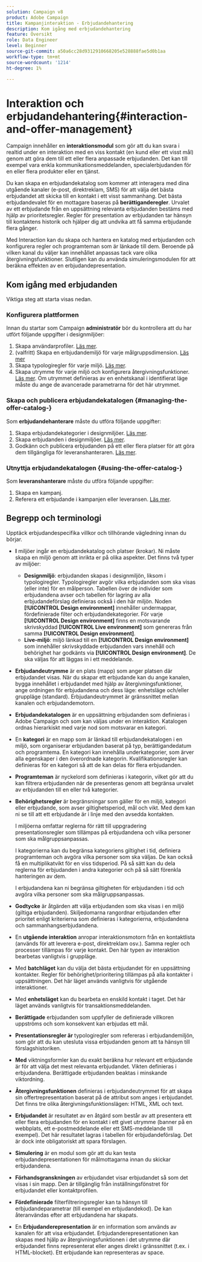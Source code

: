 ```yaml
---
solution: Campaign v8
product: Adobe Campaign
title: Kampanjinteraktion - Erbjudandehantering
description: Kom igång med erbjudandehantering
feature: Översikt
role: Data Engineer
level: Beginner
source-git-commit: a50a6cc28d9312910668205e528888fae5d0b1aa
workflow-type: tm+mt
source-wordcount: '1214'
ht-degree: 1%

---
```


# Interaktion och erbjudandehantering{#interaction-and-offer-management}

Campaign innehåller en **interaktionsmodul** som gör att du kan svara i realtid under en interaktion med en viss kontakt (en kund eller ett visst mål) genom att göra dem till ett eller flera anpassade erbjudanden. Det kan till exempel vara enkla kommunikationsmeddelanden, specialerbjudanden för en eller flera produkter eller en tjänst.

Du kan skapa en erbjudandekatalog som kommer att interagera med dina utgående kanaler (e-post, direktreklam, SMS) för att välja det bästa erbjudandet att skicka till en kontakt i ett visst sammanhang. Det bästa erbjudandevalet för en mottagare baseras på **berättiganderegler**. Urvalet av ett erbjudande från en uppsättning relevanta erbjudanden bestäms med hjälp av prioritetsregler. Regler för presentation av erbjudanden tar hänsyn till kontaktens historik och hjälper dig att undvika att få samma erbjudande flera gånger.

Med Interaction kan du skapa och hantera en katalog med erbjudanden och konfigurera regler och programteman som är länkade till dem. Beroende på vilken kanal du väljer kan innehållet anpassas tack vare olika återgivningsfunktioner. Slutligen kan du använda simuleringsmodulen för att beräkna effekten av en erbjudandepresentation.

## Kom igång med erbjudanden

Viktiga steg att starta visas nedan.

### Konfigurera plattformen

Innan du startar som Campaign **administratör** bör du kontrollera att du har utfört följande uppgifter i designmiljöer:

1. Skapa användarprofiler. [Läs mer](interaction-operators.md).
1. (valfritt) Skapa en erbjudandemiljö för varje målgruppsdimension. [Läs mer](interaction-env.md)
1. Skapa typologiregler för varje miljö. [Läs mer](interaction-offer.md#offer-presentation).
1. Skapa utrymme för varje miljö och konfigurera återgivningsfunktioner. [Läs mer](interaction-offer-spaces.md).
Om utrymmet definieras av en enhetskanal i identifierat läge måste du ange de avancerade parametrarna för det här utrymmet.

### Skapa och publicera erbjudandekatalogen {#managing-the-offer-catalog-}

Som **erbjudandehanterare** måste du utföra följande uppgifter:

1. Skapa erbjudandekategorier i designmiljöer. [Läs mer](interaction-offer-catalog.md#creating-offer-categories).
1. Skapa erbjudanden i designmiljöer. [Läs mer](interaction-offer.md).
1. Godkänn och publicera erbjudanden på ett eller flera platser för att göra dem tillgängliga för leveranshanteraren. [Läs mer](interaction-offer.md#approve-offers).

### Utnyttja erbjudandekatalogen {#using-the-offer-catalog-}

Som **leveranshanterare** måste du utföra följande uppgifter:

1. Skapa en kampanj.
1. Referera ett erbjudande i kampanjen eller leveransen. [Läs mer](interaction-send-offers.md).


## Begrepp och terminologi

Upptäck erbjudandespecifika villkor och tillhörande vägledning innan du börjar.

* **I** miljöer ingår en erbjudandekatalog och platser (krokar). Ni måste skapa en miljö genom att inrikta er på olika aspekter.
Det finns två typer av miljöer:

   * **Designmiljö**: erbjudanden skapas i designmiljön, liksom i typologiregler. Typologiregler avgör vilka erbjudanden som ska visas (eller inte) för en målperson. Tabellen över de individer som erbjudandena avser och tabellen för lagring av alla erbjudandeförslag definieras också i den här miljön. Noden **[!UICONTROL Design environment]** innehåller undermappar, fördefinierade filter och erbjudandekategorier. För varje **[!UICONTROL Design environment]** finns en motsvarande skrivskyddad **[!UICONTROL Live environment]** som genereras från samma **[!UICONTROL Design environment]**.
   * **Live-miljö**: miljö länkad till en  **[!UICONTROL Design environment]** som innehåller skrivskyddade erbjudanden vars innehåll och behörighet har godkänts via  **[!UICONTROL Design environment]**. De ska väljas för att läggas in i ett meddelande.

* **Erbjudandeutrymme** är en plats (mapp) som anger platsen där erbjudandet visas. När du skapar ett erbjudande kan du ange kanalen, bygga innehållet i erbjudandet med hjälp av återgivningsfunktioner, ange ordningen för erbjudandena och dess läge: enhetsläge och/eller gruppläge (standard). Erbjudandeutrymmet är gränssnittet mellan kanalen och erbjudandemotorn.
* **Erbjudandekatalogen** är en uppsättning erbjudanden som definieras i Adobe Campaign och som kan väljas under en interaktion. Katalogen ordnas hierarkiskt med varje nod som motsvarar en kategori.
* En **kategori** är en mapp som är länkad till erbjudandekatalogen i en miljö, som organiserar erbjudanden baserat på typ, berättigandedatum och programtema. En kategori kan innehålla underkategorier, som ärver alla egenskaper i den överordnade kategorin. Kvalifikationsregler kan definieras för en kategori så att de kan delas för flera erbjudanden.
* **Programteman** är nyckelord som definieras i kategorin, vilket gör att du kan filtrera erbjudanden när de presenteras genom att begränsa urvalet av erbjudanden till en eller två kategorier.
* **Behörighetsregler** är begränsningar som gäller för en miljö, kategori eller erbjudande, som avser giltighetsperiod, mål och vikt. Med dem kan ni se till att ett erbjudande är i linje med den avsedda kontakten.

   I miljöerna omfattar reglerna för rätt till uppgradering presentationsregler som tillämpas på erbjudandena och vilka personer som ska målgruppsanpassas.

   I kategorierna kan du begränsa kategoriens giltighet i tid, definiera programteman och avgöra vilka personer som ska väljas. De kan också få en multiplikatvikt för en viss tidsperiod. På så sätt kan du dela reglerna för erbjudanden i andra kategorier och på så sätt förenkla hanteringen av dem.

   I erbjudandena kan ni begränsa giltigheten för erbjudanden i tid och avgöra vilka personer som ska målgruppsanpassas.

* **Godtycke** är åtgärden att välja erbjudanden som ska visas i en miljö (giltiga erbjudanden). Skiljedomarna rangordnar erbjudanden efter prioritet enligt kriterierna som definieras i kategorierna, erbjudandena och sammanhangserbjudandena.
* En **utgående interaktion** anropar interaktionsmotorn från en kontaktlista (används för att leverera e-post, direktreklam osv.). Samma regler och processer tillämpas för varje kontakt. Den här typen av interaktion bearbetas vanligtvis i gruppläge.
* Med **batchläget** kan du välja det bästa erbjudandet för en uppsättning kontakter. Regler för behörighet/prioritering tillämpas på alla kontakter i uppsättningen. Det här läget används vanligtvis för utgående interaktioner.
* Med **enhetsläget** kan du bearbeta en enskild kontakt i taget. Det här läget används vanligtvis för transaktionsmeddelanden.
* **Berättigade** erbjudanden som uppfyller de definierade villkoren uppströms och som konsekvent kan erbjudas ett mål.
* **Presentationsregler är** typologiregler som refereras i erbjudandemiljön, som gör att du kan utesluta vissa erbjudanden genom att ta hänsyn till förslagshistoriken.
* **Med** viktningsformler kan du exakt beräkna hur relevant ett erbjudande är för att välja det mest relevanta erbjudandet. Vikten definieras i erbjudandena. Berättigade erbjudanden beaktas i minskande viktordning.
* **Återgivningsfunktionen** definieras i erbjudandeutrymmet för att skapa sin offertrepresentation baserat på de attribut som anges i erbjudandet. Det finns tre olika återgivningsfunktionslägen: HTML, XML och text.
* **Erbjudandet** är resultatet av en åtgärd som består av att presentera ett eller flera erbjudanden för en kontakt i ett givet utrymme (banner på en webbplats, ett e-postmeddelande eller ett SMS-meddelande till exempel). Det här resultatet lagras i tabellen för erbjudandeförslag. Det är dock inte obligatoriskt att spara förslagen.
* **Simulering** är en modul som gör att du kan testa erbjudandepresentationen för målmottagarna innan du skickar erbjudandena.
* **Förhandsgranskningen** av erbjudandet visar erbjudandet så som det visas i sin mapp. Den är tillgänglig från inställningsfönstret för erbjudandet eller kontaktprofilen.
* **Fördefinierade** filterfiltreringsregler kan ta hänsyn till erbjudandeparametrar (till exempel en erbjudandekod). De kan återanvändas efter att erbjudandena har skapats.
* En **Erbjudanderepresentation** är en information som används av kanalen för att visa erbjudandet. Erbjudanderepresentationen kan skapas med hjälp av återgivningsfunktionen i det utrymme där erbjudandet finns representerat eller anges direkt i gränssnittet (t.ex. i HTML-blocket). Ett erbjudande kan representeras av space.

